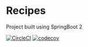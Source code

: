 # Recipes

Project built using SpringBoot 2  

[![CircleCI](https://circleci.com/gh/juanma512/recipes/tree/master.svg?style=svg)](https://circleci.com/gh/juanma512/recipes/tree/master)
[![codecov](https://codecov.io/gh/juanma512/recipes/branch/master/graph/badge.svg?token=8S22V9F19L)](https://codecov.io/gh/juanma512/recipes)